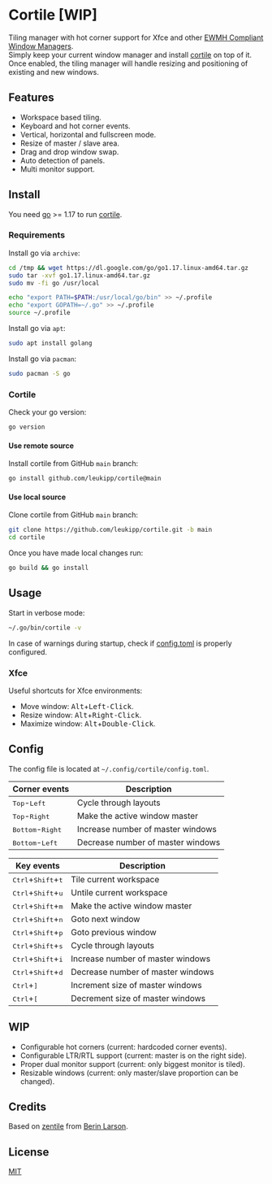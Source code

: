 # Cortile [WIP]
Tiling manager with hot corner support for Xfce and other [EWMH Compliant Window Managers](https://en.m.wikipedia.org/wiki/Extended_Window_Manager_Hints).  
Simply keep your current window manager and install [cortile](https://github.com/leukipp/cortile) on top of it.
Once enabled, the tiling manager will handle resizing and positioning of existing and new windows.

## Features
- Workspace based tiling.
- Keyboard and hot corner events.
- Vertical, horizontal and fullscreen mode.
- Resize of master / slave area.
- Drag and drop window swap.
- Auto detection of panels.
- Multi monitor support.

## Install
You need [go](https://go.dev/) >= 1.17 to run [cortile](https://github.com/leukipp/cortile).

### Requirements
Install go via `archive`:
```bash
cd /tmp && wget https://dl.google.com/go/go1.17.linux-amd64.tar.gz
sudo tar -xvf go1.17.linux-amd64.tar.gz
sudo mv -fi go /usr/local
```

```bash
echo "export PATH=$PATH:/usr/local/go/bin" >> ~/.profile
echo "export GOPATH=~/.go" >> ~/.profile
source ~/.profile
```

Install go via `apt`:
```bash
sudo apt install golang
```

Install go via `pacman`:
```bash
sudo pacman -S go
```

### Cortile
Check your go version:
```bash
go version
```

#### Use remote source
Install cortile from GitHub `main` branch:
```bash
go install github.com/leukipp/cortile@main
```

#### Use local source
Clone cortile from GitHub `main` branch:
```bash
git clone https://github.com/leukipp/cortile.git -b main
cd cortile
```

Once you have made local changes run:
```bash
go build && go install
```

## Usage
Start in verbose mode:
```bash
~/.go/bin/cortile -v
```

In case of warnings during startup, check if [config.toml](https://github.com/leukipp/cortile/blob/main/config.toml) is properly configured.

### Xfce
Useful shortcuts for Xfce environments:
- Move window: <kbd>Alt</kbd>+<kbd>Left-Click</kbd>.
- Resize window: <kbd>Alt</kbd>+<kbd>Right-Click</kbd>.
- Maximize window: <kbd>Alt</kbd>+<kbd>Double-Click</kbd>.

## Config
The config file is located at `~/.config/cortile/config.toml`.

| Corner events                      | Description                       |
| ---------------------------------- | --------------------------------- |
| <kbd>Top</kbd>-<kbd>Left</kbd>     | Cycle through layouts             |
| <kbd>Top</kbd>-<kbd>Right</kbd>    | Make the active window master     |
| <kbd>Bottom</kbd>-<kbd>Right</kbd> | Increase number of master windows |
| <kbd>Bottom</kbd>-<kbd>Left</kbd>  | Decrease number of master windows |

| Key events                                    | Description                       |
| --------------------------------------------- | --------------------------------- |
| <kbd>Ctrl</kbd>+<kbd>Shift</kbd>+<kbd>t</kbd> | Tile current workspace            |
| <kbd>Ctrl</kbd>+<kbd>Shift</kbd>+<kbd>u</kbd> | Untile current workspace          |
| <kbd>Ctrl</kbd>+<kbd>Shift</kbd>+<kbd>m</kbd> | Make the active window master     |
| <kbd>Ctrl</kbd>+<kbd>Shift</kbd>+<kbd>n</kbd> | Goto next window                  |
| <kbd>Ctrl</kbd>+<kbd>Shift</kbd>+<kbd>p</kbd> | Goto previous window              |
| <kbd>Ctrl</kbd>+<kbd>Shift</kbd>+<kbd>s</kbd> | Cycle through layouts             |
| <kbd>Ctrl</kbd>+<kbd>Shift</kbd>+<kbd>i</kbd> | Increase number of master windows |
| <kbd>Ctrl</kbd>+<kbd>Shift</kbd>+<kbd>d</kbd> | Decrease number of master windows |
| <kbd>Ctrl</kbd>+<kbd>]</kbd>                  | Increment size of master windows  |
| <kbd>Ctrl</kbd>+<kbd>[</kbd>                  | Decrement size of master windows  |

## WIP
- Configurable hot corners (current: hardcoded corner events).
- Configurable LTR/RTL support (current: master is on the right side).
- Proper dual monitor support (current: only biggest monitor is tiled).
- Resizable windows (current: only master/slave proportion can be changed).

## Credits
Based on [zentile](https://github.com/blrsn/zentile) from [Berin Larson](https://github.com/blrsn/).

## License
[MIT](/LICENSE)
